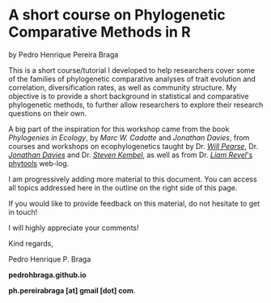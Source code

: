 # A short course on Phylogenetic Comparative Methods in R
by Pedro Henrique Pereira Braga

This is a short course/tutorial I developed to help researchers cover some of the families of phylogenetic comparative analyses of trait evolution and correlation, diversification rates, as well as community structure. My objective is to provide a short background in statistical and comparative phylogenetic methods, to further allow researchers to explore their research questions on their own.

A big part of the inspiration for this workshop came from the book *Phylogenies in Ecology*, by *Marc W. Cadotte* and *Jonathan Davies*, from courses and workshops on ecophylogenetics taught by Dr. [*Will Pearse*](http://pearselab.com/), Dr. [*Jonathan Davies*](https://biodiversity.ubc.ca/people/faculty/jonathan-davies) and Dr. [*Steven Kembel*](http://kembellab.ca/), as well as from Dr. [*Liam Revel*'s phytools](]http://blog.phytools.org/) web-log. 

I am progressively adding more material to this document. You can access all topics addressed here in the outline on the right side of this page.

If you would like to provide feedback on this material, do not hesitate to get in touch!  

I will highly appreciate your comments!

Kind regards,

Pedro Henrique P. Braga 


**pedrohbraga.github.io**

**ph.pereirabraga [at] gmail [dot] com**.
